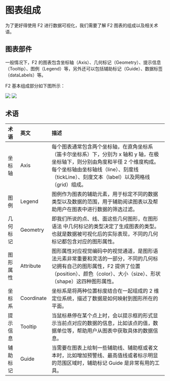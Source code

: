 <!--
index: 3
title: 图表组成
resource:
  jsFiles:
    - ${url.f2}
-->

# 图表组成

为了更好得使用 F2 进行数据可视化，我们需要了解 F2 图表的组成以及相关术语。

## 图表部件

一般情况下，F2 的图表包含坐标轴（Axis）、几何标记（Geometry）、提示信息（Tooltip）、图例（Legend）等，另外还可以包括辅助标记（Guide）、数据标签（dataLabels）等。

F2 基本组成部分如下图所示：

![](https://gw.alipayobjects.com/zos/rmsportal/tpfdzWDYmxzHkquTihJe.png) ![](https://gw.alipayobjects.com/zos/rmsportal/lUqXwLjgRWhugemcNsqc.png)

## 术语

| 术语 | 英文 | 描述 |
| :--- | :--- | :--- |
| 坐标轴 | Axis | 每个图表通常包含两个坐标轴，在直角坐标系（笛卡尔坐标系）下，分别为 x 轴和 y 轴，在极坐标轴下，则分别由角度和半径 2 个维度构成。每个坐标轴由坐标轴线（line）、刻度线（tickLine）、刻度文本（label）以及网格线（grid）组成。 |
| 图例 | Legend | 图例作为图表的辅助元素，用于标定不同的数据类型以及数据的范围，用于辅助阅读图表以及帮助用户在图表中进行数据的筛选过滤。 |
| 几何标记 | Geometry | 即我们所说的点、线、面这些几何图形，在图形语法 中几何标记的类型决定了生成图表的类型。也就是数据被可视化后的实际表现，不同的几何标记都包含对应的图形属性。 |
| 图形属性 | Attribute | 图形属性对应视觉编码中的视觉通道，是图形语法元素非常重要和灵活的一部分，不同的几何标记拥有自己的图形属性，F2 提供了位置（position）、颜色（color）、大小（size）、形状（shape）这四种图形属性。 |
| 坐标系 | Coordinate | 坐标系是将两种位置标度结合在一起组成的 2 维定位系统，描述了数据是如何映射到图形所在的平面。 |
| 提示信息 | Tooltip | 当鼠标悬停在某个点上时，会以提示框的形式显示当前点对应的数据的信息，比如该点的值，数据单位等，帮助用户从图表中获取具体的数据信息。 |
| 辅助标记 | Guide | 当需要在图表上绘制一些辅助线、辅助框或者文本时，比如增加预警线、最高值线或者标示明显的范围区域时，辅助标记 Guide 是非常有用的工具。 |

